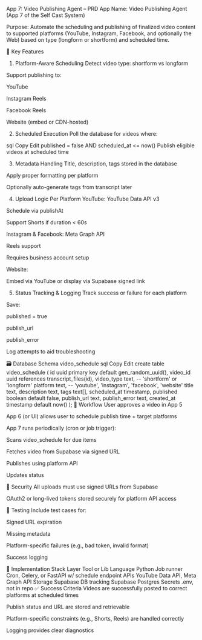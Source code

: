  App 7: Video Publishing Agent – PRD
App Name:
Video Publishing Agent (App 7 of the Self Cast System)

Purpose:
Automate the scheduling and publishing of finalized video content to supported platforms (YouTube, Instagram, Facebook, and optionally the Web) based on type (longform or shortform) and scheduled time.

🧩 Key Features
1. Platform-Aware Scheduling
Detect video type: shortform vs longform

Support publishing to:

YouTube

Instagram Reels

Facebook Reels

Website (embed or CDN-hosted)

2. Scheduled Execution
Poll the database for videos where:

sql
Copy
Edit
published = false AND scheduled_at <= now()
Publish eligible videos at scheduled time

3. Metadata Handling
Title, description, tags stored in the database

Apply proper formatting per platform

Optionally auto-generate tags from transcript later

4. Upload Logic Per Platform
YouTube: YouTube Data API v3

Schedule via publishAt

Support Shorts if duration < 60s

Instagram & Facebook: Meta Graph API

Reels support

Requires business account setup

Website:

Embed via YouTube or display via Supabase signed link

5. Status Tracking & Logging
Track success or failure for each platform

Save:

published = true

publish_url

publish_error

Log attempts to aid troubleshooting

🗃️ Database Schema
video_schedule
sql
Copy
Edit
create table video_schedule (
  id uuid primary key default gen_random_uuid(),
  video_id uuid references transcript_files(id),
  video_type text, -- 'shortform' or 'longform'
  platform text,   -- 'youtube', 'instagram', 'facebook', 'website'
  title text,
  description text,
  tags text[],
  scheduled_at timestamp,
  published boolean default false,
  publish_url text,
  publish_error text,
  created_at timestamp default now()
);
🔁 Workflow
User approves a video in App 5

App 6 (or UI) allows user to schedule publish time + target platforms

App 7 runs periodically (cron or job trigger):

Scans video_schedule for due items

Fetches video from Supabase via signed URL

Publishes using platform API

Updates status

🔐 Security
All uploads must use signed URLs from Supabase

OAuth2 or long-lived tokens stored securely for platform API access

🧪 Testing
Include test cases for:

Signed URL expiration

Missing metadata

Platform-specific failures (e.g., bad token, invalid format)

Success logging

🧰 Implementation Stack
Layer	Tool or Lib
Language	Python
Job runner	Cron, Celery, or FastAPI w/ schedule endpoint
APIs	YouTube Data API, Meta Graph API
Storage	Supabase
DB tracking	Supabase Postgres
Secrets	.env, not in repo
✅ Success Criteria
Videos are successfully posted to correct platforms at scheduled times

Publish status and URL are stored and retrievable

Platform-specific constraints (e.g., Shorts, Reels) are handled correctly

Logging provides clear diagnostics


